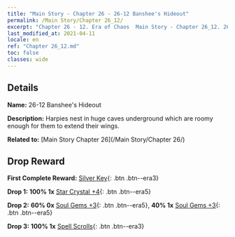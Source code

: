 ```yaml
---
title: "Main Story - Chapter 26 - 26-12 Banshee's Hideout"
permalink: /Main Story/Chapter 26_12/
excerpt: "Chapter 26 - 12. Era of Chaos  Main Story - Chapter 26_12. 26-12 Banshee's Hideout"
last_modified_at: 2021-04-11
locale: en
ref: "Chapter 26_12.md"
toc: false
classes: wide
---
```


## Details

 **Name:** 26-12 Banshee's Hideout

 **Description:** Harpies nest in huge caves underground which are roomy enough for them to extend their wings.

 **Related to:** [Main Story Chapter 26](/Main Story/Chapter 26/)

## Drop Reward

 **First Complete Reward:** [Silver Key](/Items/con_693/){: .btn .btn--era3}

 **Drop 1:** **100% 1x** [Star Crystal +4](/Items/mat_94/){: .btn .btn--era5}

 **Drop 2:** **60% 0x** [Soul Gems +3](/Items/mat_86/){: .btn .btn--era5}, **40% 1x** [Soul Gems +3](/Items/mat_86/){: .btn .btn--era5}

 **Drop 3:** **100% 1x** [Spell Scrolls](/Items/con_694/){: .btn .btn--era3}

